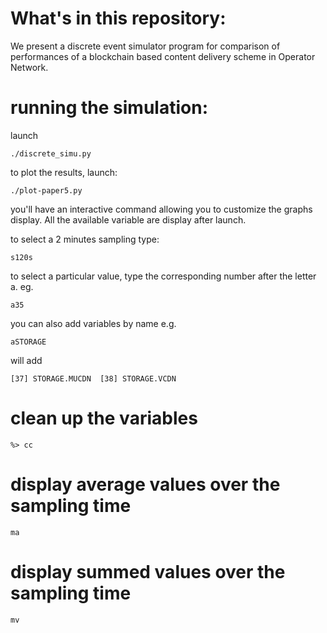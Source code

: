 # What's in this repository:

We present a discrete event simulator program for comparison of performances of a blockchain based content delivery scheme in Operator Network.

# running the simulation:

launch 
```
./discrete_simu.py
```

to plot the results, launch:

```
./plot-paper5.py
```

you'll have an interactive command allowing you to customize the graphs display. All the available variable are display after launch.

to select a 2 minutes sampling type:

```
s120s
```

to select a particular value, type the corresponding number after the letter a. eg.

```
a35
```

you can also add variables by name e.g.

```
aSTORAGE
```

will add 

```
[37] STORAGE.MUCDN 	[38] STORAGE.VCDN
```

# clean up the variables

```
%> cc
```

# display average values over the sampling time

```
ma
```

# display summed values over the sampling time

```
mv
```

